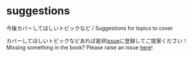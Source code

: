# suggestions
今後カバーしてほしいトピックなど / Suggestions for topics to cover 

カバーしてほしいトピックなどあれば是非[Issue](https://github.com/vscode-textbook/suggestions/issues)に登録してご提案ください！
Missing something in the book? Please raise an issue [here](https://github.com/vscode-textbook/suggestions/issues)!
